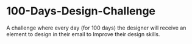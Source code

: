 # 100-Days-Design-Challenge
A challenge where every day (for 100 days) the designer will receive an element to design in their email to Improve their design skills.
